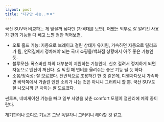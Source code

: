 ```yaml
---
layout: post
title: "티구안 시승..ㅎㅎ"
---
```


국산 SUV와 비교하는 게 맞을까 싶다만 (가격대를 보면), 어쨌든 외부로 잘 알려진 사용자 편의 기능들 다 빼고 느낀 점만 적어보면,

- 오토 홀드 기능: 자동으로 브레이크 걸린 상태가 유지됨, 가속하면 자동으로 릴리즈가 됨, 언덕길에서 정차해야 되는 국내 쇼핑몰/백화점 상황에서 아주 좋은 기능인 듯.
- 블루모션: 폭스바겐 차의 대부분이 지원하는 기능인데, 신호 걸려서 정지하게 되면 자동으로 엔진이 꺼진다. 길 막힐 때 연비를 올려주는 좋은 기능 될 듯 하다. 
- 소음/정숙성: 잘 모르겠다. 전반적으로 조용하긴 한 것 같은데, 디젤차다보니 가속하면 바닥쪽에서 가솔린 엔진 소리가 나는 것은 아니니 그러려니 할 뿐. 국산 SUV도 잘 나오니까 큰 차이는 잘 모르겠다.

썬루프, 네비게이션 기능을 빼고 일부 사양을 낮춘 comfort 모델이 절찬리에 예약 중이란다.

계기판이나 오디오 기능은 그냥 독일차니 그러려니 해야할 것 같고. 

